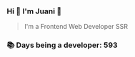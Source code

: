 ### Hi 👋 I&#39;m Juani 🦁

> I&#39;m a Frontend Web Developer SSR

### 📚 Days being a developer: 593
